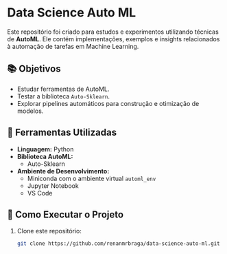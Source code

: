 # Data Science Auto ML

Este repositório foi criado para estudos e experimentos utilizando técnicas de **AutoML**. Ele contém implementações, exemplos e insights relacionados à automação de tarefas em Machine Learning.

## 📚 Objetivos

- Estudar ferramentas de AutoML.
- Testar a biblioteca `Auto-Sklearn`.
- Explorar pipelines automáticos para construção e otimização de modelos.

## 🔧 Ferramentas Utilizadas

- **Linguagem:** Python
- **Biblioteca AutoML:** 
  - Auto-Sklearn
- **Ambiente de Desenvolvimento:** 
  - Miniconda com o ambiente virtual `automl_env`
  - Jupyter Notebook
  - VS Code

## 📂 Como Executar o Projeto

1. Clone este repositório:
   ```bash
   git clone https://github.com/renanmrbraga/data-science-auto-ml.git

